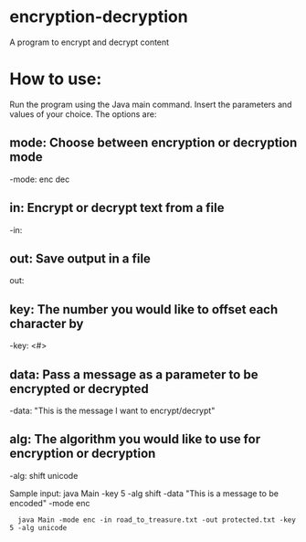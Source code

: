 # encryption-decryption
A program to encrypt and decrypt content


# How to use:
Run the program using the Java main command. Insert the parameters and values of your choice. The options are:

## mode: Choose between encryption or decryption mode
-mode:
  enc
  dec

## in: Encrypt or decrypt text from a file
-in:
  <filename>

## out: Save output in a file
  out: 
   <filename>

## key: The number you would like to offset each character by
  -key:
     <#>

## data: Pass a message as a parameter to be encrypted or decrypted
  -data:
       "This is the message I want to encrypt/decrypt"

## alg: The algorithm you would like to use for encryption or decryption
   -alg:
       shift
       unicode
       

Sample input:
      java Main -key 5 -alg shift -data "This is a message to be encoded" -mode enc
       
      java Main -mode enc -in road_to_treasure.txt -out protected.txt -key 5 -alg unicode
       
